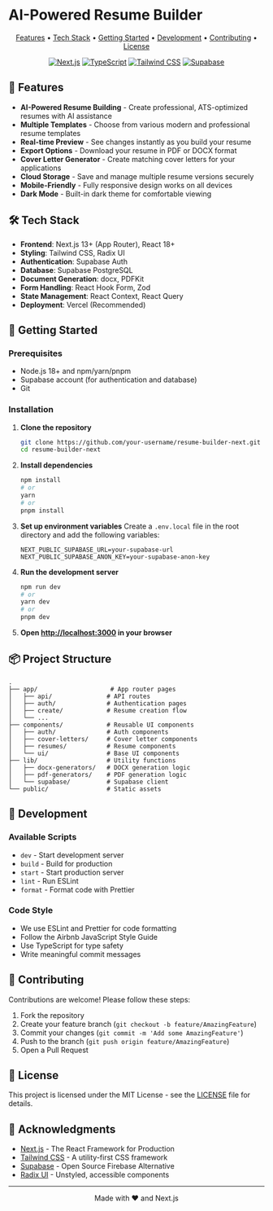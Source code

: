 # AI-Powered Resume Builder

<div align="center">
  <p align="center">
    <a href="#features">Features</a> •
    <a href="#tech-stack">Tech Stack</a> •
    <a href="#getting-started">Getting Started</a> •
    <a href="#development">Development</a> •
    <a href="#contributing">Contributing</a> •
    <a href="#license">License</a>
  </p>
  
  [![Next.js](https://img.shields.io/badge/Next.js-000000?style=for-the-badge&logo=next.js&logoColor=white)](https://nextjs.org/)
  [![TypeScript](https://img.shields.io/badge/TypeScript-3178C6?style=for-the-badge&logo=typescript&logoColor=white)](https://www.typescriptlang.org/)
  [![Tailwind CSS](https://img.shields.io/badge/Tailwind_CSS-38B2AC?style=for-the-badge&logo=tailwind-css&logoColor=white)](https://tailwindcss.com/)
  [![Supabase](https://img.shields.io/badge/Supabase-181818?style=for-the-badge&logo=supabase&logoColor=white)](https://supabase.com/)
</div>

## 🚀 Features

- **AI-Powered Resume Building** - Create professional, ATS-optimized resumes with AI assistance
- **Multiple Templates** - Choose from various modern and professional resume templates
- **Real-time Preview** - See changes instantly as you build your resume
- **Export Options** - Download your resume in PDF or DOCX format
- **Cover Letter Generator** - Create matching cover letters for your applications
- **Cloud Storage** - Save and manage multiple resume versions securely
- **Mobile-Friendly** - Fully responsive design works on all devices
- **Dark Mode** - Built-in dark theme for comfortable viewing

## 🛠 Tech Stack

- **Frontend**: Next.js 13+ (App Router), React 18+
- **Styling**: Tailwind CSS, Radix UI
- **Authentication**: Supabase Auth
- **Database**: Supabase PostgreSQL
- **Document Generation**: docx, PDFKit
- **Form Handling**: React Hook Form, Zod
- **State Management**: React Context, React Query
- **Deployment**: Vercel (Recommended)

## 🚀 Getting Started

### Prerequisites

- Node.js 18+ and npm/yarn/pnpm
- Supabase account (for authentication and database)
- Git

### Installation

1. **Clone the repository**
   ```bash
   git clone https://github.com/your-username/resume-builder-next.git
   cd resume-builder-next
   ```

2. **Install dependencies**
   ```bash
   npm install
   # or
   yarn
   # or
   pnpm install
   ```

3. **Set up environment variables**
   Create a `.env.local` file in the root directory and add the following variables:
   ```env
   NEXT_PUBLIC_SUPABASE_URL=your-supabase-url
   NEXT_PUBLIC_SUPABASE_ANON_KEY=your-supabase-anon-key
   ```

4. **Run the development server**
   ```bash
   npm run dev
   # or
   yarn dev
   # or
   pnpm dev
   ```

5. **Open [http://localhost:3000](http://localhost:3000) in your browser**

## 📦 Project Structure

```
.
├── app/                    # App router pages
│   ├── api/               # API routes
│   ├── auth/              # Authentication pages
│   ├── create/            # Resume creation flow
│   └── ...
├── components/            # Reusable UI components
│   ├── auth/              # Auth components
│   ├── cover-letters/     # Cover letter components
│   ├── resumes/           # Resume components
│   └── ui/                # Base UI components
├── lib/                   # Utility functions
│   ├── docx-generators/   # DOCX generation logic
│   ├── pdf-generators/    # PDF generation logic
│   └── supabase/          # Supabase client
└── public/                # Static assets
```

## 🔧 Development

### Available Scripts

- `dev` - Start development server
- `build` - Build for production
- `start` - Start production server
- `lint` - Run ESLint
- `format` - Format code with Prettier

### Code Style

- We use ESLint and Prettier for code formatting
- Follow the Airbnb JavaScript Style Guide
- Use TypeScript for type safety
- Write meaningful commit messages

## 🤝 Contributing

Contributions are welcome! Please follow these steps:

1. Fork the repository
2. Create your feature branch (`git checkout -b feature/AmazingFeature`)
3. Commit your changes (`git commit -m 'Add some AmazingFeature'`)
4. Push to the branch (`git push origin feature/AmazingFeature`)
5. Open a Pull Request

## 📄 License

This project is licensed under the MIT License - see the [LICENSE](LICENSE) file for details.

## 🙏 Acknowledgments

- [Next.js](https://nextjs.org/) - The React Framework for Production
- [Tailwind CSS](https://tailwindcss.com/) - A utility-first CSS framework
- [Supabase](https://supabase.com/) - Open Source Firebase Alternative
- [Radix UI](https://www.radix-ui.com/) - Unstyled, accessible components

---

<div align="center">
  Made with ❤️ and Next.js
</div>

